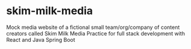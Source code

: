 # skim-milk-media
Mock media website of a fictional small team/org/company of content creators called Skim Milk Media
Practice for full stack development with React and Java Spring Boot
